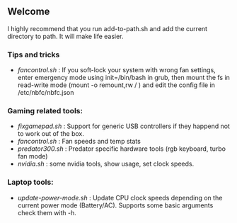 ## Welcome

I highly recommend that you run add-to-path.sh and add the current directory to path. It will make life easier.


### Tips and tricks
- *fancontrol.sh* : If you soft-lock your system with wrong fan settings, enter emergency mode using init=/bin/bash in grub, then mount the fs in read-write mode (mount -o remount,rw / ) and edit the config file in /etc/nbfc/nbfc.json 

### Gaming related tools:
- *fixgamepad.sh* : Support for generic USB controllers if they happend not to work out of the box.
- *fancontrol.sh* : Fan speeds and temp stats
- *predator300.sh* : Predator specific hardware tools (rgb keyboard, turbo fan mode)
- *nvidia.sh* : some nvidia tools, show usage, set clock speeds.
  
### Laptop tools:
- *update-power-mode.sh* : Update CPU clock speeds depending on the current power mode (Battery/AC). Supports some basic arguments check them with -h.
